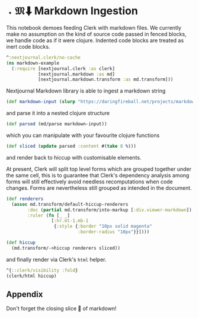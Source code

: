 
  * # $\mathfrak{M}\!⬇$ Markdown Ingestion

This notebook demoes feeding Clerk with markdown files. We currently make no assumption on the kind of source code passed in fenced blocks, we handle code as if it were clojure. Indented code blocks are treated as inert code blocks.

```clj
^:nextjournal.clerk/no-cache
(ns markdown-example
  (:require [nextjournal.clerk :as clerk]
            [nextjournal.markdown :as md]
            [nextjournal.markdown.transform :as md.transform]))
```

Nextjournal Markdown library is able to ingest a markdown string

```clojure
(def markdown-input (slurp "https://daringfireball.net/projects/markdown/syntax.text"))
```

and parse it into a nested clojure structure

```clojure
(def parsed (md/parse markdown-input))
```

which you can manipulate with your favourite clojure functions

```clojure
(def sliced (update parsed :content #(take 8 %)))
```

and render back to hiccup with customisable elements.

At present, Clerk will split top level forms which are grouped together under the same cell, this is to guarantee that Clerk's dependency analysis among forms will still effectively avoid needless recomputations when code changes. Forms are nevertheless still grouped as intended in the document.

```clojure
(def renderers
  (assoc md.transform/default-hiccup-renderers
        :doc (partial md.transform/into-markup [:div.viewer-markdown])
        :ruler (fn [_ _]
                 [:hr.mt-1.mb-1
                  {:style {:border "10px solid magenta"
                           :border-radius "10px"}}])))

(def hiccup
  (md.transform/->hiccup renderers sliced))
```

and finally render via Clerk's `html` helper.

```clojure
^{::clerk/visibility :fold}
(clerk/html hiccup)
```

## Appendix

Don't forget the closing slice 🍕 of markdown!
